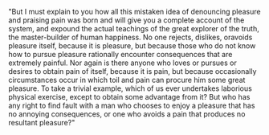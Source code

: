 "But I must explain to you how all this mistaken idea of denouncing pleasure and praising pain was
 born and will give you a complete account of the system, and expound the actual teachings
 of the great explorer of the truth, the master-builder of human happiness. No one rejects,
 dislikes, oravoids pleasure itself, because it is pleasure, but because those who do not know
 how to pursue pleasure rationally encounter consequences that are extremely painful.
 Nor again is there anyone who loves or pursues or desires to obtain pain of itself, because it
 is pain, 
 but because occasionally circumstances occur in which toil and pain can procure him some
 great pleasure. To take a trivial example, which of us ever undertakes laborious physical
 exercise, except to obtain some advantage from it? But who has any right to find fault with a man who 
 chooses to enjoy a pleasure that has no annoying
 consequences, or one who avoids a pain that produces no resultant pleasure?"